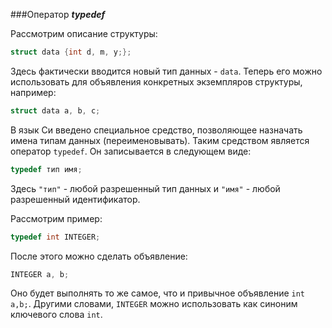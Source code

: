 ###Оператор ___typedef___

Рассмотрим описание структуры:

```c
struct data {int d, m, у;};
```

Здесь фактически вводится новый тип данных - `data`. Теперь его можно использовать для объявления конкретных экземпляров структуры, например:

```c
struct data а, b, с;
```

В язык Си введено специальное средство, позволяющее назначать имена типам данных (переименовывать). Таким средством является оператор `typedef`. Он записывается в следующем виде:

```c
typedef тип имя;
```

Здесь `"тип"` - любой разрешенный тип данных и `"имя"` - любой разрешенный идентификатор.

Рассмотрим пример:

```c
typedef int INTEGER;
```

После этого можно сделать объявление:

```c
INTEGER а, b;
```

Оно будет выполнять то же самое, что и привычное объявление `int a,b;`. Другими словами, `INTEGER` можно использовать как синоним ключевого слова `int`.
